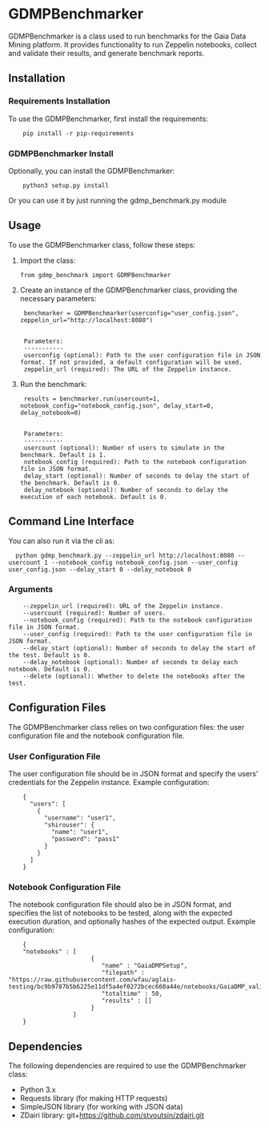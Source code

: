 # GDMPBenchmarker

GDMPBenchmarker is a class used to run benchmarks for the Gaia Data Mining platform. It provides functionality to run Zeppelin notebooks, collect and validate their results, and generate benchmark reports.

## Installation

### Requirements Installation

To use the GDMPBenchmarker, first install the requirements:

        pip install -r pip-requirements
        
###  GDMPBenchmarker Install

Optionally, you can install the GDMPBenchmarker:
        
        python3 setup.py install
        
Or you can use it by just running the gdmp_benchmark.py module

## Usage

To use the GDMPBenchmarker class, follow these steps:

1. Import the class:

       from gdmp_benchmark import GDMPBenchmarker

2. Create an instance of the GDMPBenchmarker class, providing the necessary parameters:

        benchmarker = GDMPBenchmarker(userconfig="user_config.json", zeppelin_url="http://localhost:8080")


        Parameters:
        -----------
        userconfig (optional): Path to the user configuration file in JSON format. If not provided, a default configuration will be used.
        zeppelin_url (required): The URL of the Zeppelin instance.

3. Run the benchmark:

        results = benchmarker.run(usercount=1, notebook_config="notebook_config.json", delay_start=0, delay_notebook=0)


        Parameters:
        -----------
        usercount (optional): Number of users to simulate in the benchmark. Default is 1.
        notebook_config (required): Path to the notebook configuration file in JSON format.
        delay_start (optional): Number of seconds to delay the start of the benchmark. Default is 0.
        delay_notebook (optional): Number of seconds to delay the execution of each notebook. Default is 0.

## Command Line Interface

You can also run it via the cli as:

      python gdmp_benchmark.py --zeppelin_url http://localhost:8080 --usercount 1 --notebook_config notebook_config.json --user_config user_config.json --delay_start 0 --delay_notebook 0

### Arguments

        --zeppelin_url (required): URL of the Zeppelin instance.
        --usercount (required): Number of users.
        --notebook_config (required): Path to the notebook configuration file in JSON format.
        --user_config (required): Path to the user configuration file in JSON format.
        --delay_start (optional): Number of seconds to delay the start of the test. Default is 0.
        --delay_notebook (optional): Number of seconds to delay each notebook. Default is 0.
        --delete (optional): Whether to delete the notebooks after the test.

## Configuration Files

The GDMPBenchmarker class relies on two configuration files: the user configuration file and the notebook configuration file.

###  User Configuration File

The user configuration file should be in JSON format and specify the users' credentials for the Zeppelin instance. Example configuration:

        {
          "users": [
            {
              "username": "user1",
              "shirouser": {
                "name": "user1",
                "password": "pass1"
              }
            }
          ]
        }

###  Notebook Configuration File

The notebook configuration file should also be in JSON format, and specifies the list of notebooks to be tested, along with the expected execution duration, and optionally hashes of the expected output. Example configuration:

        {
        "notebooks" : [
                           {
                              "name" : "GaiaDMPSetup",
                              "filepath" : "https://raw.githubusercontent.com/wfau/aglais-testing/bc9b9787b5b6225e11df5a4ef0272bcec660a44e/notebooks/GaiaDMP_validation.json",
                              "totaltime" : 50,
                              "results" : []
                           }
                      ]
        }

## Dependencies

The following dependencies are required to use the GDMPBenchmarker class:

- Python 3.x
- Requests library (for making HTTP requests)
- SimpleJSON library (for working with JSON data)
- ZDairi library: git+https://github.com/stvoutsin/zdairi.git
